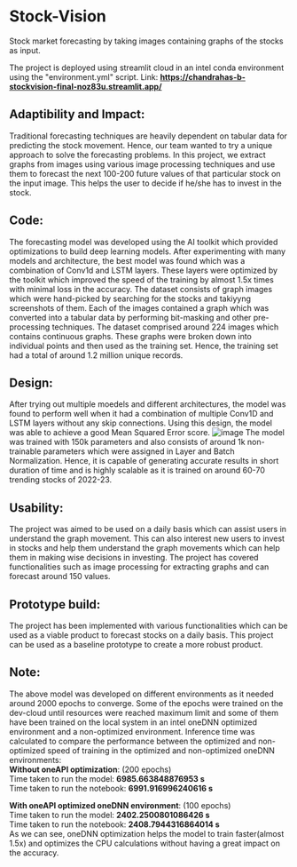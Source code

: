 # Stock-Vision
Stock market forecasting by taking images containing graphs of the stocks as input.

The project is deployed using streamlit cloud in an intel conda environment using the "environment.yml" script.
Link: <b><u>https://chandrahas-b-stockvision-final-noz83u.streamlit.app/ </u></b>

## Adaptibility and Impact:
  Traditional forecasting techniques are heavily dependent on tabular data for predicting the stock movement. Hence, our team wanted to try a unique approach to solve the forecasting problems. In this project, we extract graphs from images using various image processing techniques and use them to forecast the next 100-200 future values of that particular stock on the input image. This helps the user to decide if he/she has to invest in the stock.

## Code:
  The forecasting model was developed using the AI toolkit which provided optimizations to build deep learning models. After experimenting with many models and architecture, the best model was found which was a combination of Conv1d and LSTM layers. These layers were optimized by the toolkit which improved the speed of the training by almost 1.5x times with minimal loss in the accuracy.
  The dataset consists of graph images which were hand-picked by searching for the stocks and takiyyng screenshots of them. Each of the images contained a graph which was converted into a tabular data by performing bit-masking and other pre-processing techniques. The dataset comprised around 224 images which contains continuous graphs. These graphs were broken down into individual points and then used as the training set. Hence, the training set had a total of around 1.2 million unique records.
  
  
## Design:
  After trying out multiple moedels and different architectures, the model was found to perform well when it had a combination of multiple Conv1D and LSTM layers without any skip connections. Using this design, the model was able to achieve a good Mean Squared Error score.
  ![image](https://user-images.githubusercontent.com/84665480/225654048-566e8770-8884-4b4a-b067-f9415a91b233.png)
The model was trained with 150k parameters and also consists of around 1k non-trainable parameters which were assigned in Layer and Batch Normalization.
Hence, it is capable of generating accurate results in short duration of time and is highly scalable as it is trained on around 60-70 trending stocks of 2022-23.

## Usability:
  The project was aimed to be used on a daily basis which can assist users in understand the graph movement. This can also interest new users to invest in stocks and help them understand the graph movements which can help them in making wise decisions in investing.
  The project has covered functionalities such as image processing for extracting graphs and can forecast around 150 values. 
  
## Prototype build:
 The project has been implemented with various functionalities which can be used as a viable product to forecast stocks on a daily basis. This project can be used as a baseline prototype to create a more robust product.
 
## Note:
  The above model was developed on different environments as it needed around 2000 epochs to converge. Some of the epochs were trained on the dev-cloud until resources were reached maximum limit and some of them have been trained on the local system in an intel oneDNN optimized environment and a non-optimized environment.
  Inference time was calculated to compare the performance between the optimized and non-optimized speed of training in the optimized and non-optimized oneDNN environments:<br/>
  <b>Without oneAPI optimization</b>: (200 epochs)<br/>
    Time taken to run the model:	<b>6985.663848876953 s</b> <br/>
    Time taken to run the notebook:	<b>6991.916996240616 s</b> <br/>
    
  <b>With oneAPI optimized oneDNN environment</b>: (100 epochs)<br/>
    Time taken to run the model:	 <b>2402.2500801086426 s</b><br/>
    Time taken to run the notebook:	 <b>2408.7944316864014 s</b><br/>
  As we can see, oneDNN optimization helps the model to train faster(almost 1.5x) and optimizes the CPU calculations without having a great impact on the accuracy.
 
